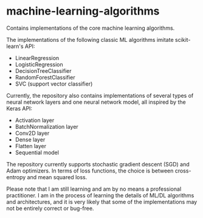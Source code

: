 # machine-learning-algorithms
Contains implementations of the core machine learning algorithms.

The implementations of the following classic ML algorithms imitate scikit-learn's API:
- LinearRegression
- LogisticRegression
- DecisionTreeClassifier
- RandomForestClassifier
- SVC (support vector classifier)

Currently, the repository also contains implementations of several types of neural network layers and one  neural network model, all inspired by the Keras API:
- Activation layer
- BatchNormalization layer
- Conv2D layer
- Dense layer
- Flatten layer
- Sequential model

The repository currently supports stochastic gradient descent (SGD) and Adam optimizers. In terms of loss functions, the choice is between cross-entropy and mean squared loss.

Please note that I am still learning and am by no means a professional practitioner. I am in the process of learning the details of ML/DL algorithms and architectures, and it is very likely that some of the implementations may not be entirely correct or bug-free.
